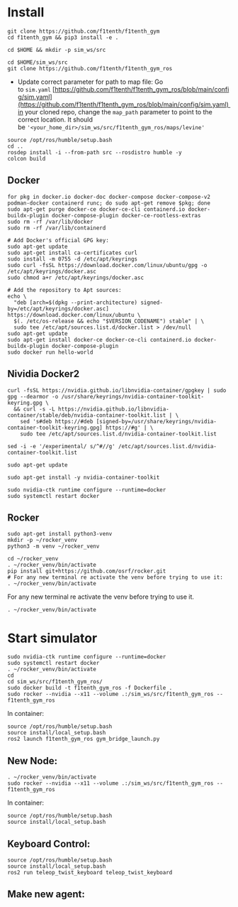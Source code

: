 # Install
```
git clone https://github.com/f1tenth/f1tenth_gym
cd f1tenth_gym && pip3 install -e .

cd $HOME && mkdir -p sim_ws/src

cd $HOME/sim_ws/src
git clone https://github.com/f1tenth/f1tenth_gym_ros
```
- Update correct parameter for path to map file: Go to `sim.yaml` [https://github.com/f1tenth/f1tenth_gym_ros/blob/main/config/sim.yaml](https://github.com/f1tenth/f1tenth_gym_ros/blob/main/config/sim.yaml) in your cloned repo, change the `map_path` parameter to point to the correct location. It should be `'<your_home_dir>/sim_ws/src/f1tenth_gym_ros/maps/levine'`
```
source /opt/ros/humble/setup.bash
cd ..
rosdep install -i --from-path src --rosdistro humble -y
colcon build
```
## Docker
```
for pkg in docker.io docker-doc docker-compose docker-compose-v2 podman-docker containerd runc; do sudo apt-get remove $pkg; done
sudo apt-get purge docker-ce docker-ce-cli containerd.io docker-buildx-plugin docker-compose-plugin docker-ce-rootless-extras
sudo rm -rf /var/lib/docker
sudo rm -rf /var/lib/containerd

# Add Docker's official GPG key:
sudo apt-get update
sudo apt-get install ca-certificates curl
sudo install -m 0755 -d /etc/apt/keyrings
sudo curl -fsSL https://download.docker.com/linux/ubuntu/gpg -o /etc/apt/keyrings/docker.asc
sudo chmod a+r /etc/apt/keyrings/docker.asc

# Add the repository to Apt sources:
echo \
  "deb [arch=$(dpkg --print-architecture) signed-by=/etc/apt/keyrings/docker.asc] https://download.docker.com/linux/ubuntu \
  $(. /etc/os-release && echo "$VERSION_CODENAME") stable" | \
  sudo tee /etc/apt/sources.list.d/docker.list > /dev/null
sudo apt-get update
sudo apt-get install docker-ce docker-ce-cli containerd.io docker-buildx-plugin docker-compose-plugin
sudo docker run hello-world
```
## Nividia Docker2
```
curl -fsSL https://nvidia.github.io/libnvidia-container/gpgkey | sudo gpg --dearmor -o /usr/share/keyrings/nvidia-container-toolkit-keyring.gpg \
  && curl -s -L https://nvidia.github.io/libnvidia-container/stable/deb/nvidia-container-toolkit.list | \
    sed 's#deb https://#deb [signed-by=/usr/share/keyrings/nvidia-container-toolkit-keyring.gpg] https://#g' | \
    sudo tee /etc/apt/sources.list.d/nvidia-container-toolkit.list
    
sed -i -e '/experimental/ s/^#//g' /etc/apt/sources.list.d/nvidia-container-toolkit.list

sudo apt-get update

sudo apt-get install -y nvidia-container-toolkit
```

```
sudo nvidia-ctk runtime configure --runtime=docker
sudo systemctl restart docker
```
## Rocker
```
sudo apt-get install python3-venv
mkdir -p ~/rocker_venv
python3 -m venv ~/rocker_venv

cd ~/rocker_venv
. ~/rocker_venv/bin/activate
pip install git+https://github.com/osrf/rocker.git
# For any new terminal re activate the venv before trying to use it:
. ~/rocker_venv/bin/activate
```
For any new terminal re activate the venv before trying to use it.
```
. ~/rocker_venv/bin/activate
```
# Start simulator
```
sudo nvidia-ctk runtime configure --runtime=docker
sudo systemctl restart docker
. ~/rocker_venv/bin/activate
cd 
cd sim_ws/src/f1tenth_gym_ros/
sudo docker build -t f1tenth_gym_ros -f Dockerfile .
sudo rocker --nvidia --x11 --volume .:/sim_ws/src/f1tenth_gym_ros -- f1tenth_gym_ros
```
In container:
```
source /opt/ros/humble/setup.bash
source install/local_setup.bash
ros2 launch f1tenth_gym_ros gym_bridge_launch.py
```
## New Node:
```
. ~/rocker_venv/bin/activate
sudo rocker --nvidia --x11 --volume .:/sim_ws/src/f1tenth_gym_ros -- f1tenth_gym_ros
```
In container:
```
source /opt/ros/humble/setup.bash
source install/local_setup.bash
```
## Keyboard Control:
```
source /opt/ros/humble/setup.bash
source install/local_setup.bash
ros2 run teleop_twist_keyboard teleop_twist_keyboard
```
## Make new agent:

